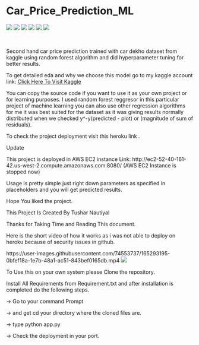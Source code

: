# Car_Price_Prediction_ML
 <img src = 'https://img.shields.io/badge/Type-ML-yellowgreen'></img>
 <img src = 'https://img.shields.io/badge/Language-JavaScript-green'></img>
 <img src = 'https://img.shields.io/badge/Language-Python-green'></img>
 <img src = 'https://img.shields.io/badge/Language-HTML-green'></img>
 <img src = 'https://img.shields.io/badge/Language-CSS-red'></img>
 <img src = 'https://img.shields.io/badge/Type-Webisite-yellowgreen'></img>
 
 <br>
<p>Second hand car price prediction trained with car dekho dataset from kaggle using random forest algorithm and did hyperparameter tuning for better results.</p>
<p>To get detailed eda and why we choose this model go to my kaggle account link: <a href = 'https://www.kaggle.com/code/tusharnautiyalweb/vehicle-dataset-eda-fe-fs-model-deployment'>Click Here To Visit Kaggle</a></p>
<p>You can copy the source code if you want to use it as your own project or for learning purposes.
I used random forest reggresor in this particular project of machine learning you can also use other regression algorithms for me it was best suited for the dataset as it was giving results normally distributed when we checked y^-y(predicted - plot) or (magnitude of sum of residuals).</p>
<p>To check the project deployment visit this heroku link <a href = ''></a>.</p>
<p>Update</p>
<p>This project is deployed in AWS EC2 instance Link: http://ec2-52-40-161-42.us-west-2.compute.amazonaws.com:8080/ (AWS EC2 Instance is stopped now)
<p>Usage is pretty simple just right down parameters as specified in placeholders and you will get predicted results.</p>
<p>Hope You liked the project.<p>
<p>This Project Is Created By Tushar Nautiyal</p>
Thanks for Taking Time and Reading This document.
<p>Here is the short video of how it works as i was not able to deploy on heroku because of security issues in github.</p>
https://user-images.githubusercontent.com/74553737/165293195-0bfef18a-1e7b-48a1-ac51-843bef0165db.mp4
<img src = "https://user-images.githubusercontent.com/74553737/166220677-1e986c69-c4a8-4d0c-a36b-57ce90d784a5.jpg"></img>
<p>To Use this on your own system please Clone the repository.</p>
<p>Install All Requirements from Requirement.txt and after installation is completed do the following steps.</p>
<p>-> Go to your command Prompt </p>
<p>-> and get cd your directory where the cloned files are.</p>
<p>-> type python app.py</p>
<p>-> Check the deployment in your port.</p>
